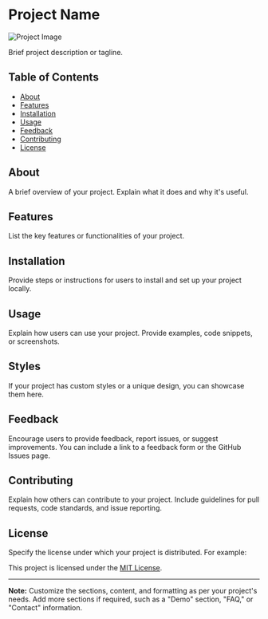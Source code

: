 # Project Name

![Project Image](image/me.jpg)

Brief project description or tagline.

## Table of Contents

- [About](#about)
- [Features](#features)
- [Installation](#installation)
- [Usage](#usage)
- [Feedback](#feedback)
- [Contributing](#contributing)
- [License](#license)

## About

A brief overview of your project. Explain what it does and why it's useful.

## Features

List the key features or functionalities of your project.

## Installation

Provide steps or instructions for users to install and set up your project locally.

## Usage

Explain how users can use your project. Provide examples, code snippets, or screenshots.

## Styles

If your project has custom styles or a unique design, you can showcase them here.

## Feedback

Encourage users to provide feedback, report issues, or suggest improvements. You can include a link to a feedback form or the GitHub Issues page.

## Contributing

Explain how others can contribute to your project. Include guidelines for pull requests, code standards, and issue reporting.

## License

Specify the license under which your project is distributed. For example:

This project is licensed under the [MIT License](LICENSE).

---

**Note:** Customize the sections, content, and formatting as per your project's needs. Add more sections if required, such as a "Demo" section, "FAQ," or "Contact" information.

